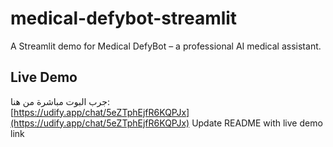 # medical-defybot-streamlit
A Streamlit demo for Medical DefyBot – a professional AI medical assistant.
## Live Demo
جرب البوت مباشرة من هنا:  
[https://udify.app/chat/5eZTphEjfR6KQPJx](https://udify.app/chat/5eZTphEjfR6KQPJx)
Update README with live demo link
